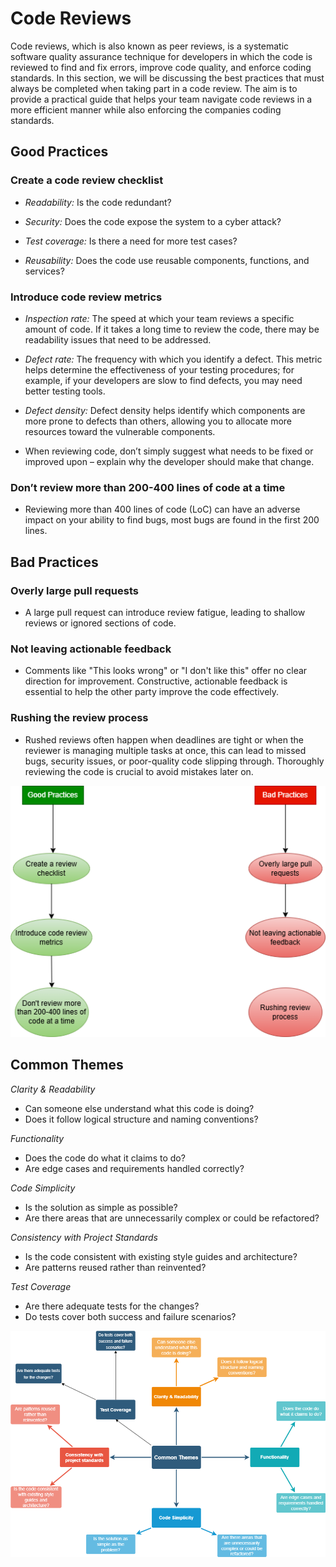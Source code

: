 # Code Reviews

Code reviews, which is also known as peer reviews, is a systematic software quality assurance technique for developers in which the code is reviewed to find and fix errors, improve code quality, and enforce coding standards. In this section, we will be discussing the best practices that must always be completed when taking part in a code review. The aim is to provide a practical guide that helps your team navigate code reviews in a more efficient manner while also enforcing the companies coding standards.

## Good Practices

### Create a code review checklist

- *Readability:* Is the code redundant?

- *Security:* Does the code expose the system to a cyber attack?

- *Test coverage:* Is there a need for more test cases?

- *Reusability:* Does the code use reusable components, functions, and services?

### Introduce code review metrics

- *Inspection rate:* The speed at which your team reviews a specific amount of code. If it takes a long time to review the code, there may be readability issues that need to be addressed.

- *Defect rate:* The frequency with which you identify a defect. This metric helps determine the effectiveness of your testing procedures; for example, if your developers are slow to find defects, you may need better testing tools.

- *Defect density:* Defect density helps identify which components are more prone to defects than others, allowing you to allocate more resources toward the vulnerable components. 

- When reviewing code, don’t simply suggest what needs to be fixed or improved upon – explain why the developer should make that change.

### Don’t review more than 200-400 lines of code at a time

- Reviewing more than 400 lines of code (LoC) can have an adverse impact on your ability to find bugs, most bugs are found in the first 200 lines. 

## Bad Practices

### Overly large pull requests

- A large pull request can introduce review fatigue, leading to shallow reviews or ignored sections of code.

### Not leaving actionable feedback

- Comments like "This looks wrong" or "I don't like this" offer no clear direction for improvement. Constructive, actionable feedback is essential to help the other party improve the code effectively.

### Rushing the review process

-  Rushed reviews often happen when deadlines are tight or when the reviewer is managing multiple tasks at once, this can lead to missed bugs, security issues, or poor-quality code slipping through. Thoroughly reviewing the code is crucial to avoid mistakes later on.

<img src="images/SQA-Diagram.drawio.png"/>

## Common Themes

*Clarity & Readability*
- Can someone else understand what this code is doing?
- Does it follow logical structure and naming conventions?

*Functionality*
- Does the code do what it claims to do?
- Are edge cases and requirements handled correctly?

*Code Simplicity*
- Is the solution as simple as possible?
- Are there areas that are unnecessarily complex or could be refactored?

*Consistency with Project Standards*
- Is the code consistent with existing style guides and architecture?
- Are patterns reused rather than reinvented?

*Test Coverage*
- Are there adequate tests for the changes?
- Do tests cover both success and failure scenarios?

<img src="images/SQA-Diagram1.drawio.png"/>